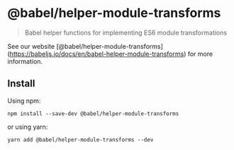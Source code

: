 <span class="citation" data-cites="babel/helper-module-transforms">@babel/helper-module-transforms</span>
=========================================================================================================

> Babel helper functions for implementing ES6 module transformations

See our website <span class="citation" data-cites="babel/helper-module-transforms">\[@babel/helper-module-transforms\]</span>(https://babeljs.io/docs/en/babel-helper-module-transforms) for more information.

Install
-------

Using npm:

    npm install --save-dev @babel/helper-module-transforms

or using yarn:

    yarn add @babel/helper-module-transforms --dev
